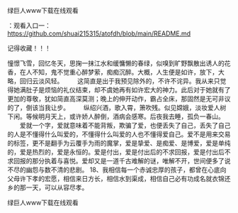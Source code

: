 绿巨人www下载在线观看

：观看入口一：https://github.com/shuai215315/atofdh/blob/main/README.md


记得收藏！！！



憧憬飞雪，回忆冬天，思掬一抹江水和缓慵懒的春绿，似嗅到旷野飘散出诱人的花香，在人不知，鬼不觉重心醉梦萦，痴痴沉醉。大概，人生便是如许，放下，大略，回归云淡风轻。
　　这简直是出于我预见除外的，不许不诧异。我从来只觉得她满肚子是烦恼的礼仪结束，却不虞她再有如许宏大的神力。此后对于她就有了更加的尊敬，犹如简直高深莫测；晚上的伸开动作，霸占全床，那固然是无可非议的了，倒该当我让步。
　　纵绍兴酒，歌入霄，箫吹残。似见嫦娥，淡妆爱人树下闲。等候明月天上，或许娇人醉倒，酒病会感寒。后夜我去睡，孤负一春山。
　　爱就一个字，爱就意味着不能背叛，欺骗了爱，也便丢失了自己，丢失了自己的人是不懂得什么叫爱的，不懂得什么叫爱的人也不懂得爱自己。爱不是用来交易的标签，更不是翻手为云覆手为雨的魔掌，爱是挚爱、是痴爱、是博爱，爱是单纯的，爱是热烈的，爱是永恒的。爱是付出，爱是付出后的不求回报，爱是付出后不求回报的那分执着与喜悦。爱却又是一道千古难解的谜，唯解不开，世间便多了说不尽的幽怨与数不清的悲剧。
		18、我相信每一个赤诚忠厚的孩子，都曾在心底向父母许下孝的宏愿，相信来日方长，相信水到渠成，相信自己必有功成名就衣锦还乡的那一天，可以从容尽孝。







绿巨人www下载在线观看
